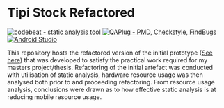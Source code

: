 # Tipi Stock Refactored

<a href="https://codebeat.co/"><img src="https://img.shields.io/badge/Codebeat-Static%20analysis%20tool-brightgreen" alt="codebeat - static analysis tool" /></a>  <a href="https://plugins.jetbrains.com/plugin/4594-qaplug"><img src="https://img.shields.io/badge/QAPlug-PMD%2C_Checkstyle%2C_FindBugs-2ea44f" alt="QAPlug - PMD, Checkstyle, FindBugs"></a> <a href="https://developer.android.com/studio"><img src="https://img.shields.io/badge/Android%20Studio-IDE%20Used-brightgreen" alt="Android Studio"></a>



This repository hosts the refactored version of the initial prototype ([See here](https://github.com/JasonHitching/tipi-booking-system)) that was developed to satisfy the practical work required for my masters project/thesis. Refactoring of the initial artefact was conducted with utilisation of static analysis, hardware resource usage was then analysed both prior to and proceeding refactoring. From resource usage analysis, conclusions were drawn as to how effective static analysis is at reducing mobile resource usage. 


